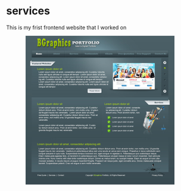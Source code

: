 # services
This is my frist frontend website that I worked on
<p align="center"><img src="images/Portfolio.jpg" width="400"></p>
